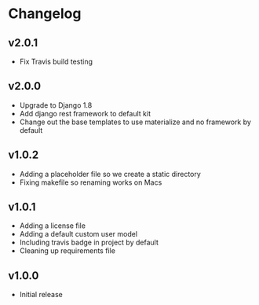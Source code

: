 Changelog
=========

v2.0.1
------

  * Fix Travis build testing

v2.0.0
------

  * Upgrade to Django 1.8
  * Add django rest framework to default kit
  * Change out the base templates to use materialize and no framework by default

v1.0.2
------

  * Adding a placeholder file so we create a static directory
  * Fixing makefile so renaming works on Macs

v1.0.1
------

  * Adding a license file
  * Adding a default custom user model
  * Including travis badge in project by default
  * Cleaning up requirements file

v1.0.0
------

  * Initial release

